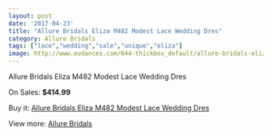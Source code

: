 ```yaml
---
layout: post
date: '2017-04-23'
title: "Allure Bridals Eliza M482 Modest Lace Wedding Dres"
category: Allure Bridals
tags: ["lace","wedding","sale","unique","eliza"]
image: http://www.eudances.com/644-thickbox_default/allure-bridals-eliza-m482-modest-lace-wedding-dres.jpg
---
```

Allure Bridals Eliza M482 Modest Lace Wedding Dres

On Sales: **$414.99**
<a href="https://www.eudances.com/en/allure-bridals/202-allure-bridals-eliza-m482-modest-lace-wedding-dres.html"><amp-img layout="responsive" width="600" height="600" src="//www.eudances.com/644-thickbox_default/allure-bridals-eliza-m482-modest-lace-wedding-dres.jpg" alt="Allure Bridals Eliza M482 Modest Lace Wedding Dres 0" /></a>
<a href="https://www.eudances.com/en/allure-bridals/202-allure-bridals-eliza-m482-modest-lace-wedding-dres.html"><amp-img layout="responsive" width="600" height="600" src="//www.eudances.com/646-thickbox_default/allure-bridals-eliza-m482-modest-lace-wedding-dres.jpg" alt="Allure Bridals Eliza M482 Modest Lace Wedding Dres 1" /></a>
<a href="https://www.eudances.com/en/allure-bridals/202-allure-bridals-eliza-m482-modest-lace-wedding-dres.html"><amp-img layout="responsive" width="600" height="600" src="//www.eudances.com/645-thickbox_default/allure-bridals-eliza-m482-modest-lace-wedding-dres.jpg" alt="Allure Bridals Eliza M482 Modest Lace Wedding Dres 2" /></a>

Buy it: [Allure Bridals Eliza M482 Modest Lace Wedding Dres](https://www.eudances.com/en/allure-bridals/202-allure-bridals-eliza-m482-modest-lace-wedding-dres.html "Allure Bridals Eliza M482 Modest Lace Wedding Dres")

View more: [Allure Bridals](https://www.eudances.com/en/2-allure-bridals "Allure Bridals")